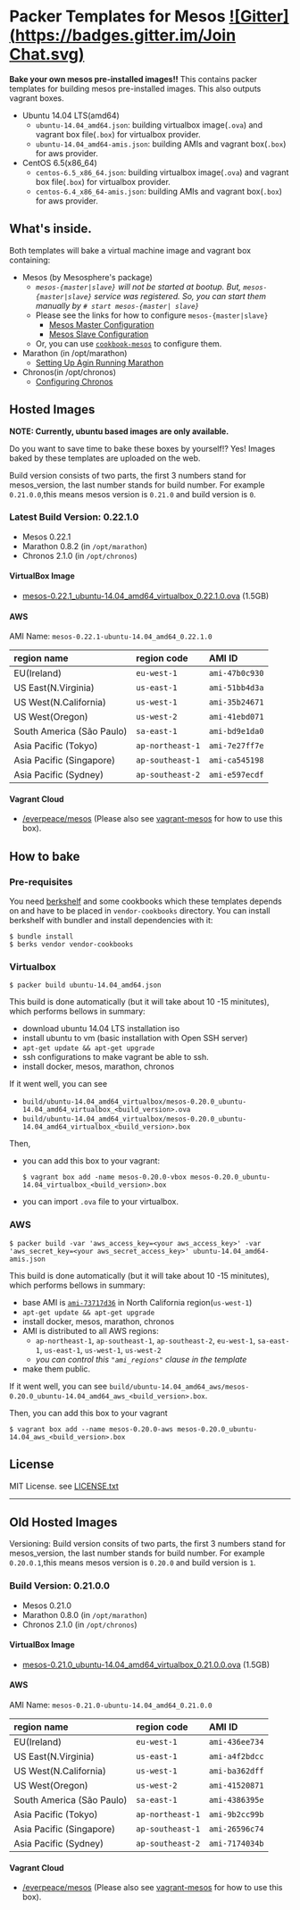 # Packer Templates for Mesos [![Gitter](https://badges.gitter.im/Join Chat.svg)](https://gitter.im/everpeace/packer-mesos?utm_source=badge&utm_medium=badge&utm_campaign=pr-badge&utm_content=badge)
__Bake your own mesos pre-installed images!!__  This contains packer templates for building mesos pre-installed images.  This also outputs vagrant boxes.

* Ubuntu 14.04 LTS(amd64)
  * `ubuntu-14.04_amd64.json`: building virtualbox image(`.ova`) and vagrant box file(`.box`) for virtualbox provider.
  * `ubuntu-14.04_amd64-amis.json`: building AMIs and vagrant box(`.box`) for aws provider.
* CentOS 6.5(x86_64)
  * `centos-6.5_x86_64.json`: building virtualbox image(`.ova`) and vagrant box file(`.box`) for virtualbox provider.
  * `centos-6.4_x86_64-amis.json`: building AMIs and vagrant box(`.box`) for aws provider.

## What's inside.
Both templates will bake a virtual machine image and vagrant box containing:

* Mesos (by Mesosphere's package)
  * _`mesos-{master|slave}` will not be started at bootup. But, `mesos-{master|slave}` service was registered.  So, you can start them manually by `# start mesos-{master| slave}`_
  * Please see the links for how to configure `mesos-{master|slave}`
    * [Mesos Master Configuration](http://mesosphere.io/docs/mesos/deep-dive/mesos-master/)
    * [Mesos Slave Configuration](http://mesosphere.io/docs/mesos/deep-dive/mesos-slave/)
  * Or, you can use [`cookbook-mesos`](https://github.com/everpeace/cookbook-mesos) to configure them.
* Marathon (in /opt/marathon)
    * [Setting Up Agin Running Marathon](https://mesosphere.github.io/marathon/docs/)
* Chronos(in /opt/chronos)
  * [Configuring Chronos](https://github.com/mesosphere/chronos#configuring-chronos)

## Hosted Images
__NOTE: Currently, ubuntu based images are only available.__

Do you want to save time to bake these boxes by yourself!?  Yes! Images baked by these templates are uploaded on the web.

Build version consists of two parts, the first 3 numbers stand for mesos_version, the last number stands for build number. For example `0.21.0.0`,this means mesos version is `0.21.0` and build version is `0`.

### Latest Build Version: 0.22.1.0
* Mesos 0.22.1
* Marathon 0.8.2 (in `/opt/marathon`)
* Chronos 2.1.0 (in `/opt/chronos`)

#### VirtualBox Image
* [mesos-0.22.1_ubuntu-14.04_amd64_virtualbox_0.22.1.0.ova](https://onedrive.live.com/download?resid=2229046f52146cac!110&authkey=!AJECcZTnWQUXVH8&ithint=file%2cova ) (1.5GB)

#### AWS
AMI Name: `mesos-0.22.1-ubuntu-14.04_amd64_0.22.1.0`

| region name | region code | AMI ID |
|:------------|:------------|:-------|
| EU(Ireland) | `eu-west-1` | `ami-47b0c930` |
| US East(N.Virginia) | `us-east-1` | `ami-51bb4d3a` |
| US West(N.California) | `us-west-1` | `ami-35b24671` |
| US West(Oregon) | `us-west-2` | `ami-41ebd071` |
| South America (São Paulo) | `sa-east-1` | `ami-bd9e1da0` |
| Asia Pacific (Tokyo) | `ap-northeast-1` | `ami-7e27ff7e` |
| Asia Pacific (Singapore)| `ap-southeast-1` | `ami-ca545198` |
| Asia Pacific (Sydney) | `ap-southeast-2` | `ami-e597ecdf` |

#### Vagrant Cloud
* [/everpeace/mesos](https://vagrantcloud.com/everpeace/boxes/mesos)  (Please also see [vagrant-mesos](https://github.com/everpeace/vagrant-mesos) for how to use this box).

## How to bake
### Pre-requisites
You need [berkshelf](http://berkshelf.com) and some cookbooks which these templates depends on and have to be placed in `vendor-cookbooks` directory.  You can install berkshelf with bundler and install dependencies with it:

```
$ bundle install
$ berks vendor vendor-cookbooks
```

### Virtualbox
```
$ packer build ubuntu-14.04_amd64.json
```

This build is done automatically (but it will take about 10 -15 minitutes), which performs bellows in summary:
* download ubuntu 14.04 LTS installation iso
* install ubuntu to vm (basic installation with Open SSH server)
* `apt-get update && apt-get upgrade`
* ssh configurations to make vagrant be able to ssh.
* install docker, mesos, marathon, chronos

If it went well, you can see

* `build/ubuntu-14.04_amd64_virtualbox/mesos-0.20.0_ubuntu-14.04_amd64_virtualbox_<build_version>.ova`
* `build/ubuntu-14.04_amd64_virtualbox/mesos-0.20.0_ubuntu-14.04_amd64_virtualbox_<build_version>.box`


Then,

* you can add this box to your vagrant:

  ```
  $ vagrant box add -name mesos-0.20.0-vbox mesos-0.20.0_ubuntu-14.04_virtualbox_<build_version>.box
  ```
* you can import `.ova` file to your virtualbox.

### AWS
```
$ packer build -var 'aws_access_key=<your aws_access_key>' -var 'aws_secret_key=<your aws_secret_access_key>' ubuntu-14.04_amd64-amis.json
```

This build is done automatically (but it will take about 10 -15 minitutes), which performs bellows in summary:

* base AMI is  [`ami-73717d36`](http://thecloudmarket.com/image/ami-73717d36--ubuntu-images-ebs-ubuntu-trusty-14-04-amd64-server-20140816) in North California region(`us-west-1`)
* `apt-get update && apt-get upgrade`
* install docker, mesos, marathon, chronos
* AMI is distributed to all AWS regions:
  * `ap-northeast-1`, `ap-southeast-1`, `ap-southeast-2`, `eu-west-1`, `sa-east-1`, `us-east-1`, `us-west-1`, `us-west-2`
  * _you can control this `"ami_regions"` clause in the template_
* make them public.

If it went well, you can see `build/ubuntu-14.04_amd64_aws/mesos-0.20.0_ubuntu-14.04_amd64_aws_<build_version>.box`.

Then, you can add this box to your vagrant

```
$ vagrant box add --name mesos-0.20.0-aws mesos-0.20.0_ubuntu-14.04_aws_<build_version>.box
```


## License
MIT License.  see [LICENSE.txt](LICENSE.txt)

----

## Old Hosted Images
Versioning: Build version consits of two parts, the first 3 numbers stand for mesos_version, the last number stands for build number. For example `0.20.0.1`,this means mesos version is `0.20.0` and build version is `1`.

### Build Version: 0.21.0.0
* Mesos 0.21.0
* Marathon 0.8.0 (in `/opt/marathon`)
* Chronos 2.1.0 (in `/opt/chronos`)

#### VirtualBox Image
* [mesos-0.21.0_ubuntu-14.04_amd64_virtualbox_0.21.0.0.ova](https://s3-us-west-1.amazonaws.com/everpeace-vagrant-mesos/mesos-0.21.0_ubuntu-14.04_amd64_virtualbox_0.21.0.0.ova) (1.5GB)

#### AWS
AMI Name: `mesos-0.21.0-ubuntu-14.04_amd64_0.21.0.0`

| region name | region code | AMI ID |
|:------------|:------------|:-------|
| EU(Ireland) | `eu-west-1` | `ami-436ee734` |
| US East(N.Virginia) | `us-east-1` | `ami-a4f2bdcc` |
| US West(N.California) | `us-west-1` | `ami-ba362dff` |
| US West(Oregon) | `us-west-2` | `ami-41520871` |
| South America (São Paulo) | `sa-east-1` | `ami-4386395e` |
| Asia Pacific (Tokyo) | `ap-northeast-1` | `ami-9b2cc99b` |
| Asia Pacific (Singapore)| `ap-southeast-1` | `ami-26596c74` |
| Asia Pacific (Sydney) | `ap-southeast-2` | `ami-7174034b` |

#### Vagrant Cloud
* [/everpeace/mesos](https://vagrantcloud.com/everpeace/boxes/mesos)  (Please also see [vagrant-mesos](https://github.com/everpeace/vagrant-mesos) for how to use this box).
